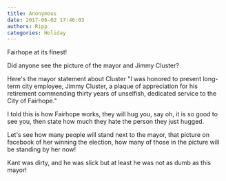 ```yaml
---
title: Anonymous
date: 2017-06-02 17:46:03
authors: Ripp
categories: Holiday
---
```


 Fairhope at its finest! 

Did anyone see the picture of the mayor and Jimmy Cluster? 

Here's the mayor statement about Cluster "I was honored to present long-term city employee, Jimmy Cluster, a plaque of appreciation for his retirement commending thirty years of unselfish, dedicated service to the City of Fairhope."

I told this is how Fairhope works, they will hug you, say oh, it is so good to see you, then state how much they hate the person they just hugged. 

Let's see how many people will stand next to the mayor, that picture on facebook of her winning the election, how many of those in the picture will be standing by her now!

Kant was dirty, and he was slick but at least he was not as dumb as this mayor!